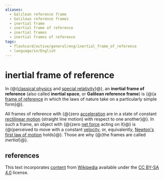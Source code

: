 ```yaml
---
aliases:
  - Galilean reference frame
  - Galilean reference frames
  - inertial frame
  - inertial frame of reference
  - inertial frames
  - inertial frames of reference
tags:
  - flashcard/active/general/eng/inertial_frame_of_reference
  - language/in/English
---
```


# inertial frame of reference

In {@{[classical physics](classical%20phyics.md) and [special relativity](special%20relativity.md)}@}, an __inertial frame of reference__ (also called __inertial space__, or __Galilean reference frame__) is {@{a [frame of reference](frame%20of%20reference.md) in which the laws of nature take on a particularly simple form}@}. <!--SR:!2025-07-16,274,330!2025-04-18,192,310-->

All frames of reference with {@{zero [acceleration](acceleration.md) are in a state of constant [rectilinear motion](linear%20motion.md) (straight line motion) with respect to one another}@}. In such a frame, an object with {@{zero [net force](net%20force.md) acting on it}@} is {@{perceived to move with a constant [velocity](velocity.md), or, equivalently, [Newton's first law of motion](Newton's%20laws%20of%20motion.md#first%20law) holds}@}. Those are why {@{the frames are called _inertial_}@}. <!--SR:!2025-03-12,166,310!2025-08-09,298,330!2025-03-08,175,310!2025-05-21,235,330-->

## references

This text incorporates [content](https://en.wikipedia.org/wiki/inertial_frame_of_reference) from [Wikipedia](Wikipedia.md) available under the [CC BY-SA 4.0](https://creativecommons.org/licenses/by-sa/4.0/) license.

